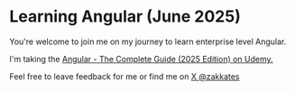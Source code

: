 # Learning Angular (June 2025)

You're welcome to join me on my journey to learn enterprise level Angular.

I'm taking the [Angular - The Complete Guide (2025 Edition) on Udemy.](https://www.udemy.com/course/the-complete-guide-to-angular-2/?couponCode=KEEPLEARNING)

Feel free to leave feedback for me or find me on [X @zakkates](https://x.com/zakkates)
